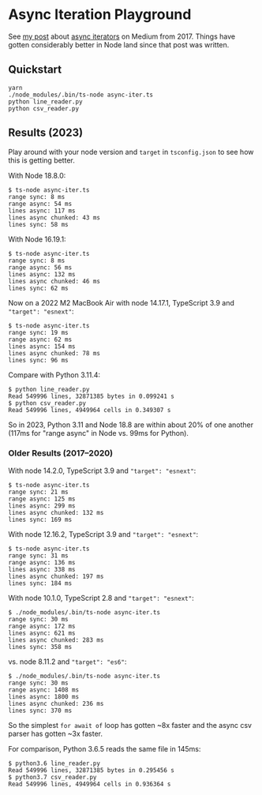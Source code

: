 # Async Iteration Playground

See [my post][1] about [async iterators][2] on Medium from 2017. Things have gotten considerably better in Node land since that post was written.

## Quickstart

    yarn
    ./node_modules/.bin/ts-node async-iter.ts
    python line_reader.py
    python csv_reader.py

## Results (2023)

Play around with your node version and `target` in `tsconfig.json` to see how this is getting better.

With Node 18.8.0:

```
$ ts-node async-iter.ts
range sync: 8 ms
range async: 54 ms
lines async: 117 ms
lines async chunked: 43 ms
lines sync: 58 ms
```

With Node 16.19.1:

```
$ ts-node async-iter.ts
range sync: 8 ms
range async: 56 ms
lines async: 132 ms
lines async chunked: 46 ms
lines sync: 62 ms
```

Now on a 2022 M2 MacBook Air with node 14.17.1, TypeScript 3.9 and `"target": "esnext"`:

```
$ ts-node async-iter.ts
range sync: 19 ms
range async: 62 ms
lines async: 154 ms
lines async chunked: 78 ms
lines sync: 96 ms
```

Compare with Python 3.11.4:

```
$ python line_reader.py
Read 549996 lines, 32871385 bytes in 0.099241 s
$ python csv_reader.py
Read 549996 lines, 4949964 cells in 0.349307 s
```

So in 2023, Python 3.11 and Node 18.8 are within about 20% of one another (117ms for "range async" in Node vs. 99ms for Python).

### Older Results (2017–2020)

With node 14.2.0, TypeScript 3.9 and `"target": "esnext"`:

```
$ ts-node async-iter.ts
range sync: 21 ms
range async: 125 ms
lines async: 299 ms
lines async chunked: 132 ms
lines sync: 169 ms
```

With node 12.16.2, TypeScript 3.9 and `"target": "esnext"`:

```
$ ts-node async-iter.ts
range sync: 31 ms
range async: 136 ms
lines async: 338 ms
lines async chunked: 197 ms
lines sync: 184 ms
```

With node 10.1.0, TypeScript 2.8 and `"target": "esnext"`:

```
$ ./node_modules/.bin/ts-node async-iter.ts
range sync: 30 ms
range async: 172 ms
lines async: 621 ms
lines async chunked: 283 ms
lines sync: 358 ms
```

vs. node 8.11.2 and `"target": "es6"`:

```
$ ./node_modules/.bin/ts-node async-iter.ts
range sync: 30 ms
range async: 1408 ms
lines async: 1800 ms
lines async chunked: 236 ms
lines sync: 370 ms
```

So the simplest `for await of` loop has gotten ~8x faster and the async csv
parser has gotten ~3x faster.

For comparison, Python 3.6.5 reads the same file in 145ms:

```
$ python3.6 line_reader.py
Read 549996 lines, 32871385 bytes in 0.295456 s
$ python3.7 csv_reader.py
Read 549996 lines, 4949964 cells in 0.936364 s
```

[1]: https://medium.com/p/4767df03d85b/
[2]: https://github.com/tc39/proposal-async-iteration
